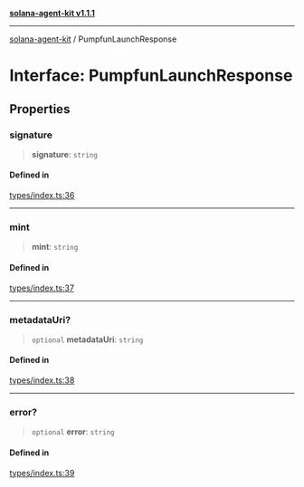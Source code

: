 [**solana-agent-kit v1.1.1**](../README.md)

***

[solana-agent-kit](../README.md) / PumpfunLaunchResponse

# Interface: PumpfunLaunchResponse

## Properties

### signature

> **signature**: `string`

#### Defined in

[types/index.ts:36](https://github.com/scriptscrypt/solana-agent-kit/blob/a820222cbc6538b7b24a8b29ee43679a229c9635/src/types/index.ts#L36)

***

### mint

> **mint**: `string`

#### Defined in

[types/index.ts:37](https://github.com/scriptscrypt/solana-agent-kit/blob/a820222cbc6538b7b24a8b29ee43679a229c9635/src/types/index.ts#L37)

***

### metadataUri?

> `optional` **metadataUri**: `string`

#### Defined in

[types/index.ts:38](https://github.com/scriptscrypt/solana-agent-kit/blob/a820222cbc6538b7b24a8b29ee43679a229c9635/src/types/index.ts#L38)

***

### error?

> `optional` **error**: `string`

#### Defined in

[types/index.ts:39](https://github.com/scriptscrypt/solana-agent-kit/blob/a820222cbc6538b7b24a8b29ee43679a229c9635/src/types/index.ts#L39)
